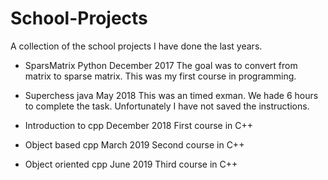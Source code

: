 # School-Projects
A collection of the school projects I have done the last years.

- SparsMatrix Python December 2017
  The goal was to convert from matrix to sparse matrix.
  This was my first course in programming.

- Superchess java May 2018
  This was an timed exman. We hade 6 hours to complete the task.
  Unfortunately I have not saved the instructions.

- Introduction to cpp December 2018
  First course in C++

- Object based cpp March 2019
  Second course in C++
  
- Object oriented cpp June 2019
  Third course in C++
